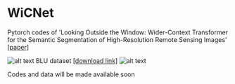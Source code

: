 # WiCNet
Pytorch codes of 'Looking Outside the Window: Wider-Context Transformer for the Semantic Segmentation of High-Resolution Remote Sensing Images' [[paper]](http://arxiv.org/abs/2106.15754)

![alt text](https://github.com/ggsDing/WiCNet/blob/main/flow_chart.png)
BLU dataset [[download link]](https://rslab.disi.unitn.it/dataset/BLU/)
![alt text](https://github.com/ggsDing/WiCNet/blob/main/data_BLU.png)

Codes and data will be made available soon
